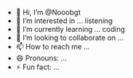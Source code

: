 - 👋 Hi, I’m @Nooobgt
- 👀 I’m interested in ... listening 
- 🌱 I’m currently learning ... coding 
- 💞️ I’m looking to collaborate on ...
- 📫 How to reach me ...
- 😄 Pronouns: ...
- ⚡ Fun fact: ...

<!---
Nooobgt/Nooobgt is a ✨ special ✨ repository because its `README.md` (this file) appears on your GitHub profile.
You can click the Preview link to take a look at your changes.
--->
